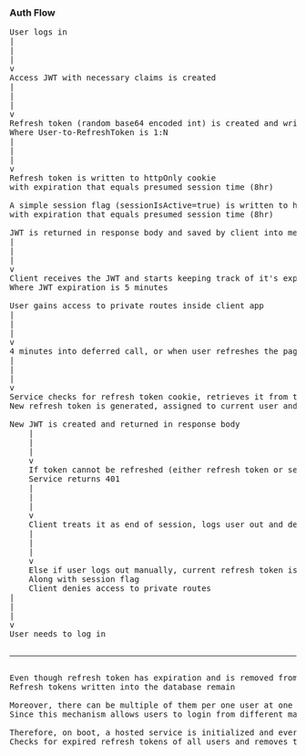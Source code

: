 ### Auth Flow ###
<pre>
User logs in
|
|
|
v
Access JWT with necessary claims is created
|
|
|
v
Refresh token (random base64 encoded int) is created and written to the database
Where User-to-RefreshToken is 1:N
|
|
|
v
Refresh token is written to httpOnly cookie
with expiration that equals presumed session time (8hr)

A simple session flag (sessionIsActive=true) is written to httpOnly cookie
with expiration that equals presumed session time (8hr)

JWT is returned in response body and saved by client into memory
|
|
|
v
Client receives the JWT and starts keeping track of it's expiration
Where JWT expiration is 5 minutes

User gains access to private routes inside client app
|
|
|
v
4 minutes into deferred call, or when user refreshes the page, client requests to refresh the token
|
|
|
v
Service checks for refresh token cookie, retrieves it from the database and deletes
New refresh token is generated, assigned to current user and written to httpOnly cookie

New JWT is created and returned in response body
    |
    |
    |
    v
    If token cannot be refreshed (either refresh token or session flag has expired and/or missing from cookies)
    Service returns 401
    |
    |
    |
    v
    Client treats it as end of session, logs user out and denies access to private routes
    |
    |
    |
    v
    Else if user logs out manually, current refresh token is removed from database and cookies
    Along with session flag
    Client denies access to private routes
|
|
|
v
User needs to log in

<hr/>
Even though refresh token has expiration and is removed from cookies at the same time with session flag
Refresh tokens written into the database remain

Moreover, there can be multiple of them per one user at one point in time,
Since this mechanism allows users to login from different machines

Therefore, on boot, a hosted service is initialized and every 8 hours (TODO: interval has to be reduced)
Checks for expired refresh tokens of all users and removes them
</pre>
